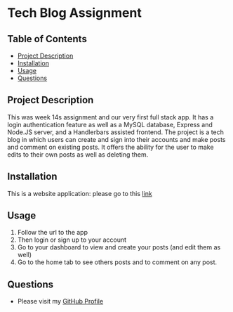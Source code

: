 # Tech Blog Assignment
## Table of Contents
  - [Project Description](#project-description)
  - [Installation](#installation)
  - [Usage](#usage)
  - [Questions](#questions)

## Project Description
This was week 14s assignment and our very first full stack app. It has a login authentication feature as well as a MySQL database, Express and Node.JS server, and a Handlerbars assisted frontend. The project is a tech blog in which users can create and sign into their accounts and make posts and comment on existing posts. It offers the ability for the user to make edits to their own posts as well as deleting them.
## Installation
This is a website application: please go to this [link](https://tech-blog-project-123.herokuapp.com/)
## Usage
1. Follow the url to the app
2. Then login or sign up to your account
3. Go to your dashboard to view and create your posts (and edit them as well)
4. Go to the home tab to see others posts and to comment on any post.
## Questions
* Please visit my [GitHub Profile](https://github.com/dalyd14)